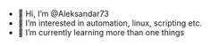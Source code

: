 - 👋 Hi, I’m @Aleksandar73
- 👀 I’m interested in automation, linux, scripting etc.
- 🌱 I’m currently learning more than one things

<!---
Aleksandar73/Aleksandar73 is a ✨ special ✨ repository because its `README.md` (this file) appears on your GitHub profile.
You can click the Preview link to take a look at your changes.
--->
